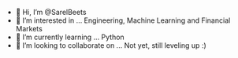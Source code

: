 - 👋 Hi, I’m @SarelBeets
- 👀 I’m interested in ... Engineering, Machine Learning and Financial Markets
- 🌱 I’m currently learning ... Python
- 💞️ I’m looking to collaborate on ... Not yet, still leveling up :)

<!--
SarelBeets/SarelBeets is a ✨ special ✨ repository because its `README.md` (this file) appears on your GitHub profile.
You can click the Preview link to take a look at your changes.
-->
